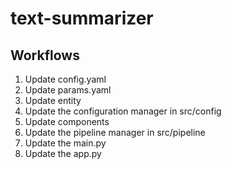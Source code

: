 # text-summarizer

## Workflows

1. Update config.yaml
2. Update params.yaml
3. Update entity
4. Update the configuration manager in src/config
5. Update components
6. Update the pipeline manager in src/pipeline
7. Update the main.py
8. Update the app.py